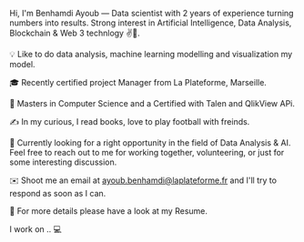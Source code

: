 Hi, I'm Benhamdi Ayoub — Data scientist with 2 years of experience turning numbers into results. Strong interest in Artificial Intelligence, Data Analysis, Blockchain & Web 3 technlogy ✌💖.

💡 Like to do data analysis, machine learning modelling and visualization my model.

🎓 Recently certified project Manager from La Plateforme, Marseille.

🌱 Masters in Computer Science and a Certified with Talen and QlikView APi.

✍️ In my curious, I read books, love to play football with freinds.

💬 Currently looking for a right opportunity in the field of Data Analysis & AI. Feel free to reach out to me for working together, volunteering, or just for some interesting discussion.

✉️ Shoot me an email at ayoub.benhamdi@laplateforme.fr and I'll try to respond as soon as I can.

📄 For more details please have a look at my Resume.


I work on .. 💻

